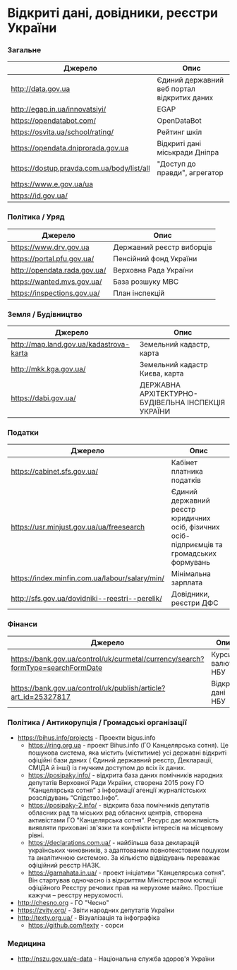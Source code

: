 # Відкриті дані, довідники, реєстри України

### Загальне

| Джерело | Опис |
|---------------------------|------------------------------------|
| http://data.gov.ua | Єдиний державний веб портал відкритих даних
| http://egap.in.ua/innovatsiyi/ | EGAP |
| https://opendatabot.com/ | OpenDataBot |
| https://osvita.ua/school/rating/ | Рейтинг шкіл |
| https://opendata.dniprorada.gov.ua | Відкриті дані міськради Дніпра |
| https://dostup.pravda.com.ua/body/list/all | "Доступ до правди", агрегатор |
| https://www.e.gov.ua/ua ||
| https://id.gov.ua/ ||

### Політика / Уряд

| Джерело | Опис |
|----|--------|
| https://www.drv.gov.ua | Державний реєстр виборців |
| https://portal.pfu.gov.ua/ | Пенсійний фонд України |
| http://opendata.rada.gov.ua/ | Верховна Рада України |
| https://wanted.mvs.gov.ua/ | База розшуку МВС |
| https://inspections.gov.ua/ | План інспекцій |

### Земля / Будівництво

| Джерело | Опис |
|----|--------|
| http://map.land.gov.ua/kadastrova-karta | Земельний кадастр, карта |
| http://mkk.kga.gov.ua/ | Земельний кадастр Києва, карта |
| https://dabi.gov.ua/ | ДЕРЖАВНА АРХІТЕКТУРНО-БУДІВЕЛЬНА ІНСПЕКЦІЯ УКРАЇНИ |

### Податки

| Джерело | Опис |
|----|--------|
| https://cabinet.sfs.gov.ua/ | Кабінет платника податків |
| https://usr.minjust.gov.ua/ua/freesearch | Єдиний державний реєстр юридичних осіб, фізичних осіб-підприємців та громадських формувань |
| https://index.minfin.com.ua/labour/salary/min/ | Мінімальна зарплата |
| http://sfs.gov.ua/dovidniki--reestri--perelik/ | Довідники, реєстри ДФС |

### Фінанси

| Джерело | Опис |
|----|--------|
| https://bank.gov.ua/control/uk/curmetal/currency/search?formType=searchFormDate | Курси валют НБУ |
| https://bank.gov.ua/control/uk/publish/article?art_id=25327817 | Відкриті дані НБУ |

### Політика / Антикорупція / Громадські організації

* https://bihus.info/projects - Проекти bigus.info
  * https://ring.org.ua - проект Bihus.info (ГО Канцелярська сотня). Це пошукова система, яка містить (міститиме) усі державні відкриті офіційні бази даних ( Єдиний державний реєстр, Декларації, СМІДА й інші) із гнучким доступом до всіх їх даних.
  * https://posipaky.info/ - відкрита база даних помічників народних депутатів Верховної Ради України, створена 2015 року ГО “Канцелярська сотня” з інформації агенції журналістських розслідувань “Слідство.Інфо”.
  * https://posipaky-2.info/ - відкрита база помічників депутатів обласних рад та міських рад обласних центрів, створена активістами ГО "Канцелярська сотня". Ресурс дає можливість виявляти приховані зв'язки та конфлікти інтересів на місцевому рівні.
  * https://declarations.com.ua/ - найбільша база декларацій українських чиновників, з адаптованим повнотекстовим пошуком та аналітичною системою. За кількістю відвідувань переважає офіційний реєстр НАЗК.
  * https://garnahata.in.ua/ - проект ініціативи "Канцелярська сотня". Він стартував одночасно із відкриттям Міністерством юстиції офіційного Реєстру речових прав на нерухоме майно. Простіше кажучи – реєстру нерухомості.
* http://chesno.org - ГО "Чесно"
* https://zvity.org/ - Звіти народних депутатів України
* http://texty.org.ua/ - Візуалізація та інфографіка
  * https://github.com/texty - сорси
  
### Медицина

* http://nszu.gov.ua/e-data - Національна служба здоров'я України

